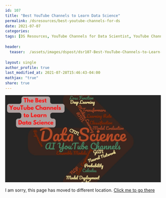 ```yaml
---
id: 107    
title: "Best YouTube Channels to Learn Data Science"
permalink: /dsresources/best-youtube-channels-for-ds
date: 2021-07-07
categories:
tags: [DS Resources, YouTube Channels for Data Scientist, YouTube Channels for AI]

header:
  teaser:  /assets/images/dspost/dsr107-Best-YouTube-Channels-to-Learn-Data-Science.jpg

layout: single
author_profile: true
last_modified_at: 2021-07-28T15:46:43-04:00
mathjax: "true"
share: true
---
```


![Best YouTube Channels to Learn Data Science](/assets/images/dspost/dsr107-Best-YouTube-Channels-to-Learn-Data-Science.jpg)

I am sorry, this page has moved to different location. [Click me to go there](/dsblog/best-youtube-channels-for-ds)